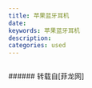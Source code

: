 ```yaml
---
title: 苹果蓝牙耳机
date: 
keywords: 苹果蓝牙耳机
description: 
categories: used
---
```

<td class="t_f" id="postmessage_2527395">

<img alt="" border="0" class="zoom" data-cf-modified-6859f0f82bd299f0a10021f4-="" file="http://www.flw.ph/data/appbyme/upload/image/201812/21/2ZEO6cOz3Bm9.jpg" id="aimg_pq3p6" lazyloadthumb="1" onclick="" onmouseover="" src="http://www.flw.ph/data/appbyme/upload/image/201812/21/2ZEO6cOz3Bm9.jpg"/><br/>
<img alt="" border="0" class="zoom" data-cf-modified-6859f0f82bd299f0a10021f4-="" file="http://www.flw.ph/data/appbyme/upload/image/201812/21/FGTCGDkAT0dN.jpg" id="aimg_FOxlG" lazyloadthumb="1" onclick="" onmouseover="" src="http://www.flw.ph/data/appbyme/upload/image/201812/21/FGTCGDkAT0dN.jpg"/><br/>
<img alt="" border="0" class="zoom" data-cf-modified-6859f0f82bd299f0a10021f4-="" file="http://www.flw.ph/data/appbyme/upload/image/201812/21/MJTxREtMBTR3.jpg" id="aimg_a1M08" lazyloadthumb="1" onclick="" onmouseover="" src="http://www.flw.ph/data/appbyme/upload/image/201812/21/MJTxREtMBTR3.jpg"/><br/>
</td>
###### 转载自[菲龙网]